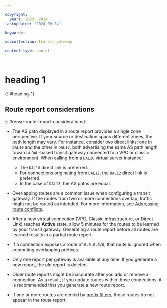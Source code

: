 ```yaml
---

copyright:
  years: 2023, 2024
lastupdated: "2024-09-24"

keywords:

subcollection: transit-gateway

content-type: conref

---
```


# heading 1
{: #heading-1}

## Route report considerations
{: #reuse-route-report-considerations}

* The AS path displayed in a route report provides a single zone perspective. If your source or destination spans different zones, the path length may vary. For instance, consider two direct links: one in `DAL10` and the other in `DAL12`, both advertising the same AS path length toward a `DAL`-based transit gateway connected to a VPC or classic environment. When calling from a `DAL10` virtual server instance:

   * The `DAL10` direct link is preferred.
   * For connections originating from `DAL12`, the `DAL12` direct link is preferred.
   * In the case of `DAL13`, the AS paths are equal.
* Overlapping routes are a common issue when configuring a transit gateway. If the routes from two or more connections overlap, traffic might not be routed as intended. For more information, see [Addressing route conflicts](/docs/transit-gateway?topic=transit-gateway-route-reports&interface=ui#route-conflicts).
* After a new virtual connection (VPC, Classic infrastructure, or Direct Link) reaches **Active** state, allow 5 minutes for the routes to be learned by your transit gateway. Generating a route report before all routes are learned results in a partial route report.
* If a connection exposes a route of `0.0.0.0/0`, that route is ignored when computing overlapping prefixes.
* Only one report per gateway is available at any time. If you generate a new report, the old report is deleted.
* Older route reports might be inaccurate after you add or remove a connection. As a result, if you update routes within those connections, it is recommended that you generate a new route report.
* If one or more routes are denied by [prefix filters](/docs/transit-gateway?topic=transit-gateway-adding-prefix-filters), those routes do not appear in the route report.
